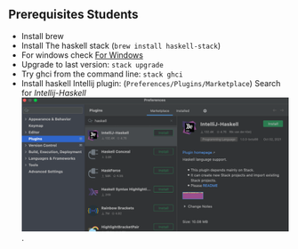 ## Prerequisites Students

* Install brew
* Install The haskell stack (`brew install haskell-stack`)
* For windows check [For Windows](https://docs.haskellstack.org/en/stable/install_and_upgrade/#windows)
* Upgrade to last version: `stack upgrade`
* Try ghci from the command line: `stack ghci`
* Install haskell Intellij plugin: (`Preferences/Plugins/Marketplace`) Search for *Intellij-Haskell*![](classes/images/intellij-haskell.png).
